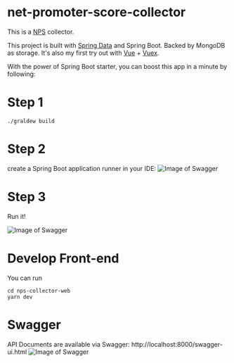 # net-promoter-score-collector

This is a [NPS](https://www.medallia.com/net-promoter-score/) collector.

This project is built with [Spring Data](https://spring.io/guides/gs/accessing-data-mongodb/) and Spring Boot. Backed by MongoDB as storage. It's also my first try out with [Vue](https://vuejs.org/) + [Vuex](https://vuex.vuejs.org/en/intro.html).

With the power of Spring Boot starter, you can boost this app in a minute by following:

# Step 1
```
./graldew build
```

# Step 2
create a Spring Boot application runner in your IDE:
![Image of Swagger](http://www.zhuoran.li/assets/img/static/readme/nps-app-setup.png)


# Step 3
Run it!

![Image of Swagger](http://www.zhuoran.li/assets/img/static/readme/nps-app-start.png)

# Develop Front-end
You can run 
```
cd nps-collector-web
yarn dev
```

# Swagger
API Documents are available via Swagger: http://localhost:8000/swagger-ui.html
![Image of Swagger](http://www.zhuoran.li/assets/img/static/readme/nps-swagger.png)
